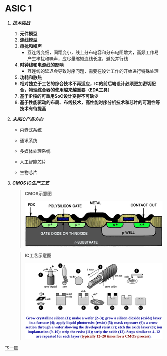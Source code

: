 # ASIC 1

1. ***技术挑战***

   1. **元件模型**
   2. **连线模型**
   3. **串扰和噪声**
      * 互连线变细，间距变小，线上分布电容和分布电阻增大，高频工作易产生串扰和噪声，应尽量缩短连线长度，避免并行线
   4. **时钟线和电源线的影响**
      * 互连线的延迟会导致时序问题，需要在设计工作的开始进行特殊处理
   5. **功耗和散热**
   6. **相对独立于工艺的综合技术不再适应，IC的前后端设计必须更加密切配合，物理综合器的使用越来越重要（EDA工具）**
   7. **基于IP核的可重用SoC设计变得不可缺少**
   8. **基于性能驱动的布局、布线技术，高性能时序分析技术和芯片的可测性等技术有待提高**

2. ***未来IC产品方向***

   * 内嵌式系统

   * 通讯系统

   * 多媒体处理系统

   * 人工智能芯片

   * 生物芯片

3. ***CMOS IC生产工艺***

   > **CMOS示意图**
   >
   > ![CMOS IC生产工艺示意图](./pic/pic1.png)

   > **IC工艺示意图**
   >
   > ![IC工艺](./pic/pic2.png)


[下一篇](./ASIC_2.md)